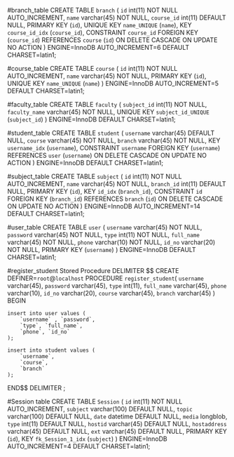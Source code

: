#branch_table
CREATE TABLE `branch` (
  `id` int(11) NOT NULL AUTO_INCREMENT,
  `name` varchar(45) NOT NULL,
  `course_id` int(11) DEFAULT NULL,
  PRIMARY KEY (`id`),
  UNIQUE KEY `name_UNIQUE` (`name`),
  KEY `course_id_idx` (`course_id`),
  CONSTRAINT `course_id` FOREIGN KEY (`course_id`) REFERENCES `course` (`id`) ON DELETE CASCADE ON UPDATE NO ACTION
) ENGINE=InnoDB AUTO_INCREMENT=6 DEFAULT CHARSET=latin1;


#course_table
CREATE TABLE `course` (
  `id` int(11) NOT NULL AUTO_INCREMENT,
  `name` varchar(45) NOT NULL,
  PRIMARY KEY (`id`),
  UNIQUE KEY `name_UNIQUE` (`name`)
) ENGINE=InnoDB AUTO_INCREMENT=5 DEFAULT CHARSET=latin1;


#faculty_table
CREATE TABLE `faculty` (
  `subject_id` int(11) NOT NULL,
  `faculty_name` varchar(45) NOT NULL,
  UNIQUE KEY `subject_id_UNIQUE` (`subject_id`)
) ENGINE=InnoDB DEFAULT CHARSET=latin1;


#student_table
CREATE TABLE `student` (
  `username` varchar(45) DEFAULT NULL,
  `course` varchar(45) NOT NULL,
  `branch` varchar(45) NOT NULL,
  KEY `username_idx` (`username`),
  CONSTRAINT `username` FOREIGN KEY (`username`) REFERENCES `user` (`username`) ON DELETE CASCADE ON UPDATE NO ACTION
) ENGINE=InnoDB DEFAULT CHARSET=latin1;


#subject_table
CREATE TABLE `subject` (
  `id` int(11) NOT NULL AUTO_INCREMENT,
  `name` varchar(45) NOT NULL,
  `branch_id` int(11) DEFAULT NULL,
  PRIMARY KEY (`id`),
  KEY `id_idx` (`branch_id`),
  CONSTRAINT `id` FOREIGN KEY (`branch_id`) REFERENCES `branch` (`id`) ON DELETE CASCADE ON UPDATE NO ACTION
) ENGINE=InnoDB AUTO_INCREMENT=14 DEFAULT CHARSET=latin1;


#user_table
CREATE TABLE `user` (
  `username` varchar(45) NOT NULL,
  `password` varchar(45) NOT NULL,
  `type` int(11) NOT NULL,
  `full_name` varchar(45) NOT NULL,
  `phone` varchar(10) NOT NULL,
  `id_no` varchar(20) NOT NULL,
  PRIMARY KEY (`username`)
) ENGINE=InnoDB DEFAULT CHARSET=latin1;



#register_student Stored Procedure
DELIMITER $$
CREATE DEFINER=`root`@`localhost` PROCEDURE `register_student`(
  `username` varchar(45),
  `password` varchar(45),
  `type` int(11),
  `full_name` varchar(45),
  `phone` varchar(10),
  `id_no` varchar(20),
  `course` varchar(45),
  `branch` varchar(45)
)
BEGIN
	
    insert into user values (
		`username` , `password`, 
		`type`, `full_name`,
		`phone`, `id_no`
    );
    
    insert into student values (
		`username`, 
        `course`, 
        `branch`
	);
    
END$$
DELIMITER ;

#Session table
CREATE TABLE `Session` (
  `id` int(11) NOT NULL AUTO_INCREMENT,
  `subject` varchar(100) DEFAULT NULL,
  `topic` varchar(100) DEFAULT NULL,
  `date` datetime DEFAULT NULL,
  `media` longblob,
  `type` int(11) DEFAULT NULL,
  `hostid` varchar(45) DEFAULT NULL,
  `hostaddress` varchar(45) DEFAULT NULL,
  `ext` varchar(45) DEFAULT NULL,
  PRIMARY KEY (`id`),
  KEY `fk_Session_1_idx` (`subject`)
) ENGINE=InnoDB AUTO_INCREMENT=4 DEFAULT CHARSET=latin1;



